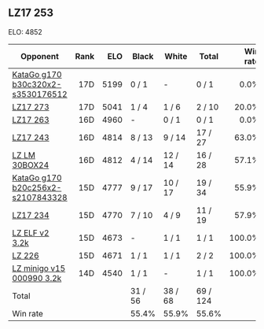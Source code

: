 ## LZ17 253 ##

ELO: 4852

Opponent | Rank | ELO | Black | White | Total | Win rate
---------|-----:|----:|-------|-------|-------|-------:
[KataGo g170 b30c320x2-s3530176512](KataGo%20g170%20b30c320x2-s3530176512.md) | 17D | 5199 | 0 / 1 | - | 0 / 1 | 0.0%
[LZ17 273](LZ17%20273.md) | 17D | 5041 | 1 / 4 | 1 / 6 | 2 / 10 | 20.0%
[LZ17 263](LZ17%20263.md) | 16D | 4960 | - | 0 / 1 | 0 / 1 | 0.0%
[LZ17 243](LZ17%20243.md) | 16D | 4814 | 8 / 13 | 9 / 14 | 17 / 27 | 63.0%
[LZ LM 30BOX24](LZ%20LM%2030BOX24.md) | 16D | 4812 | 4 / 14 | 12 / 14 | 16 / 28 | 57.1%
[KataGo g170 b20c256x2-s2107843328](KataGo%20g170%20b20c256x2-s2107843328.md) | 15D | 4777 | 9 / 17 | 10 / 17 | 19 / 34 | 55.9%
[LZ17 234](LZ17%20234.md) | 15D | 4770 | 7 / 10 | 4 / 9 | 11 / 19 | 57.9%
[LZ ELF v2 3.2k](LZ%20ELF%20v2%203.2k.md) | 15D | 4673 | - | 1 / 1 | 1 / 1 | 100.0%
[LZ 226](LZ%20226.md) | 15D | 4671 | 1 / 1 | 1 / 1 | 2 / 2 | 100.0%
[LZ minigo v15 000990 3.2k](LZ%20minigo%20v15%20000990%203.2k.md) | 14D | 4540 | 1 / 1 | - | 1 / 1 | 100.0%
Total | | | 31 / 56 | 38 / 68 | 69 / 124 | 
Win rate| | | 55.4% | 55.9% | 55.6% | 
